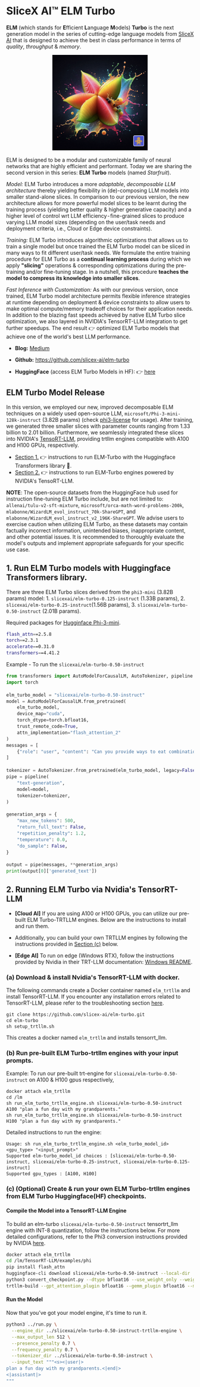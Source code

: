 # SliceX AI™ ELM Turbo
**ELM** (which stands for **E**fficient **L**anguage **M**odels) **Turbo** is the next generation model in the series of cutting-edge language models from [SliceX AI](https://slicex.ai) that is designed to achieve the best in class performance in terms of _quality_, _throughput_ & _memory_.

<div align="center">
  <img src="elm-turbo-starfruit.png" width="256"/>
</div>

ELM is designed to be a modular and customizable family of neural networks that are highly efficient and performant. Today we are sharing the second version in this series: **ELM Turbo** models (named _Starfruit_). 

_Model:_ ELM Turbo introduces a more _adaptable_, _decomposable LLM architecture_ thereby yielding flexibility in (de)-composing LLM models into smaller stand-alone slices. In comparison to our previous version, the new architecture allows for more powerful model slices to be learnt during the training process (yielding better quality & higher generative capacity) and a higher level of control wrt LLM efficiency - fine-grained slices to produce varying LLM model sizes (depending on the user/task needs and deployment criteria, i.e., Cloud or Edge device constraints).

_Training:_ ELM Turbo introduces algorithmic optimizations that allows us to train a single model but once trained the ELM Turbo model can be sliced in many ways to fit different user/task needs. We formulate the entire training procedure for ELM Turbo as a __continual learning process__ during which we apply **"slicing"** operations & corresponding optimizations during the pre-training and/or fine-tuning stage. In a nutshell, this procedure __teaches the model to compress its knowledge into smaller slices__.

_Fast Inference with Customization:_ As with our previous version, once trained, ELM Turbo model architecture permits flexible inference strategies at runtime depending on deployment & device constraints to allow users to make optimal compute/memory tradeoff choices for their application needs. In addition to the blazing fast speeds achieved by native ELM Turbo slice optimization, we also layered in NVIDIA's TensorRT-LLM integration to get further speedups. The end result 👉 optimized ELM Turbo models that achieve one of the world's best LLM performance.

- **Blog:** [Medium](https://medium.com/sujith-ravi/introducing-elm-efficient-customizable-privacy-preserving-llms-cea56e4f727d)

- **Github:** https://github.com/slicex-ai/elm-turbo

- **HuggingFace** (access ELM Turbo Models in HF): 👉 [here](https://huggingface.co/collections/slicexai/elm-turbo-66945032f3626024aa066fde)

## ELM Turbo Model Release
In this version, we employed our new, improved decomposable ELM techniques on a widely used open-source LLM, `microsoft/Phi-3-mini-128k-instruct` (3.82B params) (check [phi3-license](https://huggingface.co/microsoft/Phi-3-mini-128k-instruct/resolve/main/LICENSE) for usage). After training, we generated three smaller slices with parameter counts ranging from 1.33 billion to 2.01 billion. Furthermore, we seamlessly integrated these slices into NVIDIA's [TensoRT-LLM](https://github.com/NVIDIA/TensorRT-LLM), providing trtllm engines compatible with A100 and H100 GPUs, respectively. 

- [Section 1.](https://github.com/slicex-ai/elm-turbo/blob/main/README.md#1-run-elm-turbo-models-with-huggingface-transformers-library) 👉 instructions to run ELM-Turbo with the Huggingface Transformers library :hugs:.
- [Section 2.](https://github.com/slicex-ai/elm-turbo/blob/main/README.md#2-running-elm-turbo-via-nvidias-tensorrt-llm) 👉 instructions to run ELM-Turbo engines powered by NVIDIA's TensoRT-LLM. 

**NOTE**: The open-source datasets from the HuggingFace hub used for instruction fine-tuning ELM Turbo include, but are not limited to: `allenai/tulu-v2-sft-mixture`, `microsoft/orca-math-word-problems-200k`, `mlabonne/WizardLM_evol_instruct_70k-ShareGPT`, and `mlabonne/WizardLM_evol_instruct_v2_196K-ShareGPT`. We advise users to exercise caution when utilizing ELM Turbo, as these datasets may contain factually incorrect information, unintended biases, inappropriate content, and other potential issues. It is recommended to thoroughly evaluate the model's outputs and implement appropriate safeguards for your specific use case.

## 1. Run ELM Turbo models with Huggingface Transformers library.
There are three ELM Turbo slices derived from the `phi3-mini` (3.82B params) model: 1. `slicexai/elm-turbo-0.125-instruct` (1.33B params), 2. `slicexai/elm-turbo-0.25-instruct`(1.56B params), 3. `slicexai/elm-turbo-0.50-instruct` (2.01B params). 

Required packages for [Hugginface Phi-3-mini](https://huggingface.co/microsoft/Phi-3-mini-128k-instruct).
```bash
flash_attn==2.5.8
torch==2.3.1
accelerate==0.31.0
transformers==4.41.2
```

Example - To run the `slicexai/elm-turbo-0.50-instruct`
```python
from transformers import AutoModelForCausalLM, AutoTokenizer, pipeline
import torch

elm_turbo_model = "slicexai/elm-turbo-0.50-instruct"
model = AutoModelForCausalLM.from_pretrained( 
    elm_turbo_model,  
    device_map="cuda",  
    torch_dtype=torch.bfloat16,  
    trust_remote_code=True,
    attn_implementation="flash_attention_2"
)
messages = [ 
    {"role": "user", "content": "Can you provide ways to eat combinations of bananas and dragonfruits?"}, 
]

tokenizer = AutoTokenizer.from_pretrained(elm_turbo_model, legacy=False) 
pipe = pipeline( 
    "text-generation", 
    model=model, 
    tokenizer=tokenizer, 
) 

generation_args = { 
    "max_new_tokens": 500, 
    "return_full_text": False,
    "repetition_penalty": 1.2,
    "temperature": 0.0, 
    "do_sample": False, 
} 

output = pipe(messages, **generation_args) 
print(output[0]['generated_text']) 
```

## 2. Running ELM Turbo via Nvidia's TensorRT-LLM

- **[Cloud AI]** If you are using A100 or H100 GPUs, you can utilize our pre-built ELM Turbo-TRTLLM engines. Below are the instructions to install and run them.

- Additionally, you can build your own TRTLLM engines by following the instructions provided in [Section (c)](https://github.com/slicex-ai/elm-turbo/blob/main/README.md#c-optional-create--run-your-own-elm-turbo-trtllm-engines-from-elm-turbo-huggingfacehf-checkpoints) below.

- **[Edge AI]** To run on edge (Windows RTX), follow the instructions provided by Nvidia in their TRT-LLM documentation: [Windows README](https://github.com/NVIDIA/TensorRT-LLM/blob/main/windows/README.md).


### (a) Download & install Nvidia's TensorRT-LLM with docker.
The following commands create a Docker container named `elm_trtllm` and install TensorRT-LLM. If you encounter any installation errors related to TensorRT-LLM, please refer to the troubleshooting section [here](https://nvidia.github.io/TensorRT-LLM/reference/troubleshooting.html).
```
git clone https://github.com/slicex-ai/elm-turbo.git
cd elm-turbo
sh setup_trtllm.sh
```
This creates a docker named `elm_trtllm` and installs tensorrt_llm. 

### (b) Run pre-built ELM Turbo-trtllm engines with your input prompts.

Example: To run our pre-built trt-engine for `slicexai/elm-turbo-0.50-instruct` on A100 & H100 gpus respectively,
```
docker attach elm_trtllm
cd /lm
sh run_elm_turbo_trtllm_engine.sh slicexai/elm-turbo-0.50-instruct A100 "plan a fun day with my grandparents."
sh run_elm_turbo_trtllm_engine.sh slicexai/elm-turbo-0.50-instruct H100 "plan a fun day with my grandparents."
```

Detailed instructions to run the engine:
```
Usage: sh run_elm_turbo_trtllm_engine.sh <elm_turbo_model_id> <gpu_type> "<input_prompt>"
Supported elm-turbo_model_id choices : [slicexai/elm-turbo-0.50-instruct, slicexai/elm-turbo-0.25-instruct, slicexai/elm-turbo-0.125-instruct]
Supported gpu_types : [A100, H100]
```


### (c) (Optional) Create & run your own ELM Turbo-trtllm engines from ELM Turbo Huggingface(HF) checkpoints.

#### Compile the Model into a TensorRT-LLM Engine
To build an elm-turbo `slicexai/elm-turbo-0.50-instruct` tensortrt_llm engine with INT-8 quantization, follow the instructions below. For more detailed configurations, refer to the Phi3 conversion instructions provided by NVIDIA [here](https://github.com/NVIDIA/TensorRT-LLM/tree/main/examples/phi).

```bash
docker attach elm_trtllm
cd /lm/TensorRT-LLM/examples/phi
pip install flash_attn
huggingface-cli download slicexai/elm-turbo-0.50-instruct --local-dir ../slicexai/elm-turbo-0.50-instruct
python3 convert_checkpoint.py --dtype bfloat16 --use_weight_only --weight_only_precision int8  --model_dir ../slicexai/elm-turbo-0.50-instruct --output_dir ../slicexai/elm-turbo-0.50-instruct-trtllm-ckpt
trtllm-build --gpt_attention_plugin bfloat16 --gemm_plugin bfloat16 --max_seq_len 4096 --max_batch_size 256 --checkpoint_dir ../slicexai/elm-turbo-0.50-instruct-trtllm-ckpt --output_dir ../slicexai/elm-turbo-0.50-instruct-trtllm-engine
```

#### Run the Model
Now that you’ve got your model engine, it's time to run it.

```bash
python3 ../run.py \
  --engine_dir ../slicexai/elm-turbo-0.50-instruct-trtllm-engine \
  --max_output_len 512 \
  --presence_penalty 0.7 \
  --frequency_penalty 0.7 \
  --tokenizer_dir ../slicexai/elm-turbo-0.50-instruct \
  --input_text """<s><|user|>
plan a fun day with my grandparents.<|end|>
<|assistant|>
"""
```
